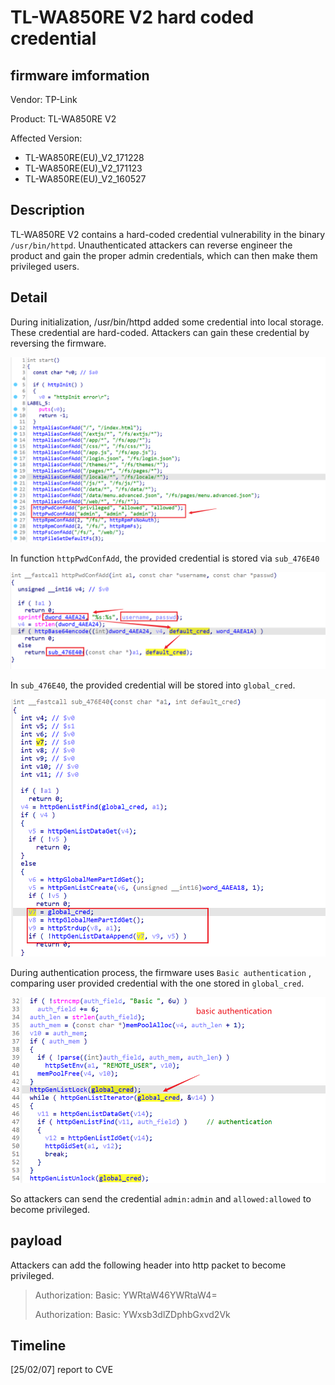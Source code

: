 # TL-WA850RE V2 hard coded credential

## firmware imformation

Vendor: TP-Link

Product: TL-WA850RE V2

Affected Version: 

- TL-WA850RE(EU)_V2_171228
- TL-WA850RE(EU)_V2_171123
- TL-WA850RE(EU)_V2_160527

## Description

TL-WA850RE V2 contains a hard-coded credential vulnerability in the binary `/usr/bin/httpd`. Unauthenticated attackers can reverse engineer the product and gain the proper admin credentials, which can then make them privileged users.

## Detail

During initialization, /usr/bin/httpd added some credential into local storage. These credential are hard-coded. Attackers can gain these credential by reversing the firmware.

![image-20250203142244820](./images/image-20250203142244820.png)

In function `httpPwdConfAdd`, the provided credential is stored via `sub_476E40`

![image-20250207114945807](./images/image-20250207114945807.png)

In `sub_476E40`, the provided credential will be stored into `global_cred`.

![image-20250207114436186](./images/image-20250207114436186.png)

During authentication process, the firmware uses `Basic authentication` , comparing user provided credential with the one stored in `global_cred`. 

![image-20250207114621132](./images/image-20250207114621132.png)

So attackers can send the credential `admin:admin` and `allowed:allowed` to become privileged. 

## payload

Attackers can add the following header into http packet to become privileged.

> Authorization: Basic: YWRtaW46YWRtaW4=
>
> Authorization: Basic: YWxsb3dlZDphbGxvd2Vk

## Timeline

[25/02/07] report to CVE
